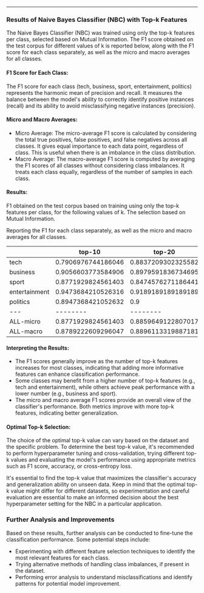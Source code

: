 

---

### Results of Naive Bayes Classifier (NBC) with Top-k Features

The Naive Bayes Classifier (NBC) was trained using only the top-k features per class, selected based on Mutual Information. The F1 score obtained on the test corpus for different values of k is reported below, along with the F1 score for each class separately, as well as the micro and macro averages for all classes.

#### F1 Score for Each Class:
The F1 score for each class (tech, business, sport, entertainment, politics) represents the harmonic mean of precision and recall. It measures the balance between the model's ability to correctly identify positive instances (recall) and its ability to avoid misclassifying negative instances (precision).

#### Micro and Macro Averages:
- Micro Average: The micro-average F1 score is calculated by considering the total true positives, false positives, and false negatives across all classes. It gives equal importance to each data point, regardless of class. This is useful when there is an imbalance in the class distribution.
- Macro Average: The macro-average F1 score is computed by averaging the F1 scores of all classes without considering class imbalances. It treats each class equally, regardless of the number of samples in each class.

#### Results:
F1 obtained on the test corpus based on training using only the top-k features per class, for the following values of k. The selection based on Mutual Information.

Reporting the F1 for each class separately, as well as the micro and macro averages for all classes.

|   | top-10 | top-20 | top-40 | top-80 | top-160|
|---|--------|--------|--------|--------|--------|
tech |0.7906976744186046| 0.8837209302325582| 0.9268292682926829| 0.975609756097561|0.9523809523809523 |
business |0.9056603773584906 |0.8979591836734695 | 0.9199999999999999| 0.9600000000000001| 0.9019607843137256|
sport |0.8771929824561403 | 0.8474576271186441| 0.9122807017543859| 0.9285714285714286|0.9615384615384616 |
entertainment |0.9473684210526316 | 0.9189189189189189| 0.9743589743589743| 0.9500000000000001| 0.9|
politics |0.8947368421052632 |0.9 |0.9268292682926829 |0.9268292682926829 |0.9302325581395349 |
|---|--------|--------|--------|--------|--------|
ALL-micro | 0.8771929824561403|0.8859649122807017 | 0.9298245614035088| 0.9473684210526315| 0.9298245614035088|
ALL-macro | 0.8789222609296047| 0.8896113319887181| 0.9320596425397453|0.9482020905923345 | 0.9292225512745349|

#### Interpreting the Results:
- The F1 scores generally improve as the number of top-k features increases for most classes, indicating that adding more informative features can enhance classification performance.
- Some classes may benefit from a higher number of top-k features (e.g., tech and entertainment), while others achieve peak performance with a lower number (e.g., business and sport).
- The micro and macro average F1 scores provide an overall view of the classifier's performance. Both metrics improve with more top-k features, indicating better generalization.

#### Optimal Top-k Selection:
The choice of the optimal top-k value can vary based on the dataset and the specific problem. To determine the best top-k value, it's recommended to perform hyperparameter tuning and cross-validation, trying different top-k values and evaluating the model's performance using appropriate metrics such as F1 score, accuracy, or cross-entropy loss.

It's essential to find the top-k value that maximizes the classifier's accuracy and generalization ability on unseen data. Keep in mind that the optimal top-k value might differ for different datasets, so experimentation and careful evaluation are essential to make an informed decision about the best hyperparameter setting for the NBC in a particular application.

### Further Analysis and Improvements
Based on these results, further analysis can be conducted to fine-tune the classification performance. Some potential steps include:
- Experimenting with different feature selection techniques to identify the most relevant features for each class.
- Trying alternative methods of handling class imbalances, if present in the dataset.
- Performing error analysis to understand misclassifications and identify patterns for potential model improvement.

